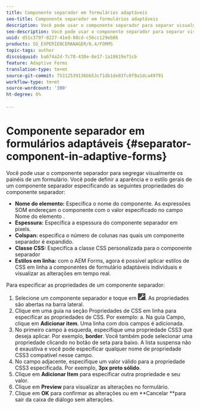 ```yaml
---
title: Componente separador em formulários adaptáveis
seo-title: Componente separador em formulários adaptáveis
description: Você pode usar o componente separador para separar visualmente seções de um formulário.
seo-description: Você pode usar o componente separador para separar visualmente seções de um formulário.
uuid: d51c3797-8227-41ed-88cd-c56cc129eb86
products: SG_EXPERIENCEMANAGER/6.4/FORMS
topic-tags: author
discoiquuid: ba674a2d-7c78-430e-8e17-1a18619e71cb
feature: Adaptive Forms
translation-type: tm+mt
source-git-commit: 75312539136bb53cf1db1de03fc0f9a1dca49791
workflow-type: tm+mt
source-wordcount: '300'
ht-degree: 0%

---
```



# Componente separador em formulários adaptáveis {#separator-component-in-adaptive-forms}

Você pode usar o componente separador para segregar visualmente os painéis de um formulário. Você pode definir a aparência e o estilo gerais de um componente separador especificando as seguintes propriedades do componente separador:

* **Nome do elemento:** Especifica o nome do componente. As expressões SOM endereçam o componente com o valor especificado no campo Nome do elemento .
* **Espessura:** Especifica a espessura do componente separador em pixels.
* **Colspan:** especifica o número de colunas nas quais um componente separador é expandido.
* **Classe CSS:** Especifica a classe CSS personalizada para o componente separador
* **Estilos em linha:** com o AEM Forms, agora é possível aplicar estilos de CSS em linha a componentes de formulário adaptáveis individuais e visualizar as alterações em tempo real.

Para especificar as propriedades de um componente separador:

1. Selecione um componente separador e toque em ![cmppr](assets/cmppr.png). As propriedades são abertas na barra lateral.
1. Clique em uma guia na seção Propriedades de CSS em linha para especificar as propriedades de CSS. Por exemplo: a. Na guia Campo, clique em **Adicionar item**. Uma linha com dois campos é adicionada.
1. No primeiro campo à esquerda, especifique uma propriedade CSS3 que deseja aplicar. Por exemplo, **border**. Você também pode selecionar uma propriedade clicando no botão de seta para baixo. A lista suspensa não é exaustiva e você pode especificar qualquer nome de propriedade CSS3 compatível nesse campo.
1. No campo adjacente, especifique um valor válido para a propriedade CSS3 especificada. Por exemplo, **3px preto sólido**.
1. Clique em **Adicionar Item** para especificar outra propriedade e seu valor.
1. Clique em **Preview** para visualizar as alterações no formulário.
1. Clique em **OK** para confirmar as alterações ou em **Cancelar **para sair da caixa de diálogo sem alterações.


